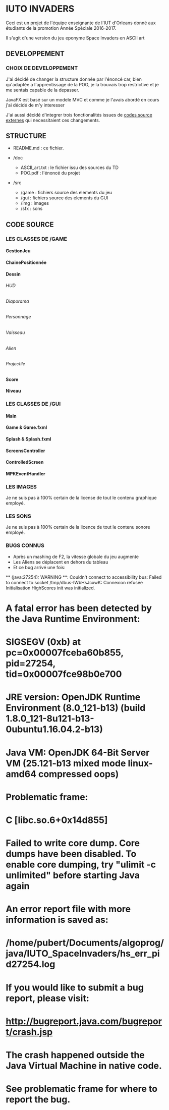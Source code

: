 # IUTO INVADERS

Ceci est un projet de l'équipe enseignante de l'IUT d'Orleans 
donné aux étudiants de la promotion Année Spéciale 2016-2017.
 
Il s'agit d'une version du jeu eponyme Space Invaders 
en ASCII art

## DEVELOPPEMENT

### CHOIX DE DEVELOPPEMENT

J'ai décidé de changer la structure donnée par l'énoncé car,
 bien qu'adaptée a l'apprentissage de la POO, je la trouvais 
 trop restrictive et je me sentais capable de la depasser.
 
 JavaFX est basé sur un modele MVC et comme je l'avais abordé en cours
 j'ai décidé de m'y interesser
 
 J'ai aussi décidé d'integrer trois fonctionalités issues de
 [codes source externes](doc/SOURCES.md) qui 
 necessitaient ces changements.
 
## STRUCTURE

- README.md : ce fichier.

- /doc
  - ASCII_art.txt : le fichier issu des sources du TD
  - POO.pdf : l'énoncé du projet
  
- /src
  - /game : fichiers source des elements du jeu
  - /gui : fichiers source des elements du GUI 
  - /img : images
  - /sfx : sons
  
  
## CODE SOURCE

### LES CLASSES DE /GAME

#### GestionJeu
#### ChainePositionnée
#### Dessin
###### HUD
###### Diaporama
###### Personnage
###### Vaisseau
###### Alien
###### Projectile
#### Score
#### Niveau


### LES CLASSES DE /GUI
#### Main
#### Game & Game.fxml
#### Splash & Splash.fxml
#### ScreensController
#### ControlledScreen
#### MPKEventHandler

### LES IMAGES
Je ne suis pas à 100% certain de la license de
tout le contenu graphique employé.

### LES SONS
Je ne suis pas à 100% certain de la licence de
tout le contenu sonore employé.

### BUGS CONNUS

- Après un mashing de F2, la vitesse globale du jeu augmente
- Les Aliens se déplacent en dehors du tableau
- Et ce bug arrivé une fois:

** (java:27254): WARNING **: Couldn't connect to accessibility bus: Failed to connect to socket /tmp/dbus-lWbHsJcxwK: Connexion refusée
Initialisation
HighScores init was initialized.
#
# A fatal error has been detected by the Java Runtime Environment:
#
#  SIGSEGV (0xb) at pc=0x00007fceba60b855, pid=27254, tid=0x00007fce98b0e700
#
# JRE version: OpenJDK Runtime Environment (8.0_121-b13) (build 1.8.0_121-8u121-b13-0ubuntu1.16.04.2-b13)
# Java VM: OpenJDK 64-Bit Server VM (25.121-b13 mixed mode linux-amd64 compressed oops)
# Problematic frame:
# C  [libc.so.6+0x14d855]
#
# Failed to write core dump. Core dumps have been disabled. To enable core dumping, try "ulimit -c unlimited" before starting Java again
#
# An error report file with more information is saved as:
# /home/pubert/Documents/algoprog/java/IUTO_SpaceInvaders/hs_err_pid27254.log
#
# If you would like to submit a bug report, please visit:
#   http://bugreport.java.com/bugreport/crash.jsp
# The crash happened outside the Java Virtual Machine in native code.
# See problematic frame for where to report the bug.
#
